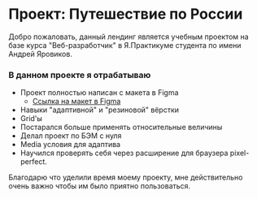 
# Проект: Путешествие по России

Добро пожаловать, данный лендинг является учебным проектом на базе курса "Веб-разработчик" в Я.Практикуме студента по имени Андрей Яровиков.

### В данном проекте я отрабатываю

- Проект полностью написан с макета в Figma
    * [Ссылка на макет в Figma](https://www.figma.com/file/5S2WSbEFL6awjVWJ0NWL8Q/Sprint-3_-Russia-_-desktop-mobile?node-id=28503%3A0)
- Навыки "адаптивной" и "резиновой" вёрстки
- Grid'ы 
- Постарался больше применять относительные величины
- Делал проект по БЭМ с нуля
- Media условия для адаптива
- Научился проверять себя через расширение для браузера pixel-perfect.

Благодарю что уделили время моему проекту, мне действительно очень важно чтобы им было приятно пользоваться.
